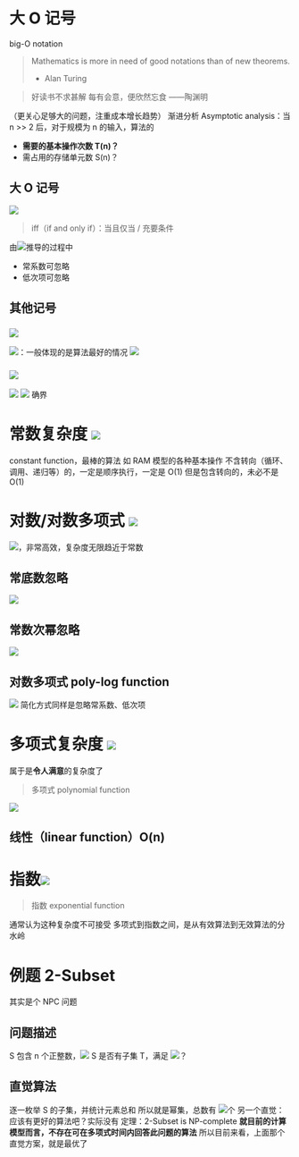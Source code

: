 # 大 O 记号
big-O notation
> Mathematics is more in need 
of good notations than 
of new theorems.
> - Alan Turing

> 好读书不求甚解
> 每有会意，便欣然忘食
> ——陶渊明

（更关心足够大的问题，注重成本增长趋势）
渐进分析 Asymptotic analysis：当 n >> 2 后，对于规模为 n 的输入，算法的

- **需要的基本操作次数 T(n)？**
- 需占用的存储单元数 S(n)？
## 大 O 记号
![](https://cdn.nlark.com/yuque/__latex/028fe52b1a7b935314ddc623bc0cefda.svg#card=math&code=T%28n%29%20%3D%20O%28%5C%20f%28n%29%5C%20%29%0A%5Cquad%20iff%0A%5Cquad%20%5Cexists%20%5C%20c%20%3E%200%EF%BC%8C%E5%BD%93%20%5C%20n%3E%3E2%20%5C%20%E5%90%8E%EF%BC%8C%E6%9C%89%20%5C%20T%28n%29%20%3C%20c%20%5Ccdot%20f%28n%29&id=rn8C5)
> iff（if and only if）：当且仅当 / 充要条件

由![](https://cdn.nlark.com/yuque/__latex/37842ded0afd966061c2e8ab01f51fe6.svg#card=math&code=T%28n%29&id=ixPWw)推导的过程中

- 常系数可忽略
- 低次项可忽略 
## 其他记号
### ![](https://cdn.nlark.com/yuque/__latex/ac952fb2338a5acc539486cbdcae059b.svg#card=math&code=%5COmega&id=G2zvM)
![](https://cdn.nlark.com/yuque/__latex/d1dfcea7c3a3ddab2d03bd5d5fcbfbf4.svg#card=math&code=T%28n%29%20%3D%20%5COmega%28%5C%20f%28n%29%5C%20%29&id=WU6vi)：一般体现的是算法最好的情况
![](https://cdn.nlark.com/yuque/__latex/881572c24c7b20702f61067aef6ec860.svg#card=math&code=%5Cexists%20%5C%20c%3E0%EF%BC%8C%E5%BD%93%5C%20n%3E%3E2%5C%20%E6%97%B6%EF%BC%8C%E6%9C%89%5C%20T%28n%29%3Ec%20%5Ccdot%20f%28n%29&id=iEudN)
### ![](https://cdn.nlark.com/yuque/__latex/63150fb6060b0eb84fbefba4d29f5502.svg#card=math&code=%5CTheta&id=N2EP7)
![](https://cdn.nlark.com/yuque/__latex/8eb56a2fc50beb2a3da77392b52829be.svg#card=math&code=T%28n%29%20%3D%20%5CTheta%28%5C%20f%28n%29%5C%20%29%EF%BC%9A&id=Q2iKt)
![](https://cdn.nlark.com/yuque/__latex/d788075003b9be86ac2429357df9124a.svg#card=math&code=%5Cexists%20%5C%20c_1%20%3E%20c_2%20%3E%200%EF%BC%8C%0A%E5%BD%93%5C%20n%20%3E%3E%202%5C%20%E6%97%B6%EF%BC%8C%0A%E6%9C%89%5C%20c_1%20%5Ccdot%20f%28n%29%20%3E%20T%28n%29%20%3E%20c_2%20%5Ccdot%20f%28n%29&id=xgvlK)
确界
# 常数复杂度 ![](https://cdn.nlark.com/yuque/__latex/a2006f1ac61cb1902beacb3e29fff089.svg#card=math&code=O%281%29&id=L629E)
constant function，最棒的算法
如 RAM 模型的各种基本操作
不含转向（循环、调用、递归等）的，一定是顺序执行，一定是 O(1) 
但是包含转向的，未必不是 O(1)
# 对数/对数多项式 ![](https://cdn.nlark.com/yuque/__latex/8745583d4f0eabf1276bf96106f068d8.svg#card=math&code=O%28%7B%5Crm%20log%7D%5Ec%20n%29&id=ldAGB)
![](https://cdn.nlark.com/yuque/__latex/8494a296ab346d3af363d1f536d35b5e.svg#card=math&code=O%28%7B%5Crm%20log%7Dn%29&id=hpEbJ)，非常高效，复杂度无限趋近于常数
## 常底数忽略
![](https://cdn.nlark.com/yuque/__latex/131c5e2b2dfab183b4367eea6697eb7a.svg#card=math&code=%5Cforall%5C%20a%2C%5C%20b%20%3E%200%2C%5C%20%7B%5Crm%20log%7D_a%20n%0A%3D%20%7B%5Crm%20log%7D_a%20b%5C%20%5Ccdot%5C%20%7B%5Crm%20log%7D_b%20n%0A%3D%20%5CTheta%28%7B%5Crm%20log%7D_b%20n%29&id=Wzw2i)
## 常数次幂忽略
![](https://cdn.nlark.com/yuque/__latex/e36e6c10d246b55d573ca9e58c7e085a.svg#card=math&code=%5Cforall%5C%20c%20%3E%200%2C%5C%0A%7B%5Crm%20log%7Dn%5Ec%0A%3D%20c%20%5Ccdot%20%7B%5Crm%20log%7Dn%0A%3D%20%5CTheta%28%7B%5Crm%20log%7Dn%29&id=ZiOPT)
## 对数多项式 poly-log function
![](https://cdn.nlark.com/yuque/__latex/157225e60c446b34a0baa432556722a6.svg#card=math&code=123%20%2A%20%7B%5Crm%20log%7D%5E%7B321%7D%20n%0A%2B%20%7B%5Crm%20log%7D%5E%7B105%7D%28n%5E2%20-%20n%20%2B%201%29%0A%3D%20%5CTheta%28%7B%5Crm%20log%7D%5E%7B321%7Dn%29&id=DYo23)
简化方式同样是忽略常系数、低次项
# 多项式复杂度 ![](https://cdn.nlark.com/yuque/__latex/dad257993111bdaed347fffd29811a93.svg#card=math&code=O%28n%5Ec%29&id=EZKLc)
属于是**令人满意**的复杂度了
> 多项式 polynomial function

![](https://cdn.nlark.com/yuque/__latex/c9ad6e932f2cb4b797f08ae5ab836edf.svg#card=math&code=a_k%20n%5Ek%0A%2B%20a_%7Bk-1%7D%20n%5E%7Bk-1%7D%0A%2B%20...%0A%2B%20a_1n%0A%2B%20a_0%0A%3D%20O%28n%5Ek%29%2C%5C%20a_k%20%3E%200&id=JmyUa)
## 线性（linear function）O(n)
# 指数![](https://cdn.nlark.com/yuque/__latex/7dcc5b553d4487018ef4f17d8da5e589.svg#card=math&code=O%282%5En%29&id=eW3f3)
> 指数 exponential function

通常认为这种复杂度不可接受
多项式到指数之间，是从有效算法到无效算法的分水岭
# 例题 2-Subset
其实是个 NPC 问题
## 问题描述
S 包含 n 个正整数，![](https://cdn.nlark.com/yuque/__latex/6f2ead944805738a177257510f817943.svg#card=math&code=%5Csum%20S%20%3D%202m&id=B5qVm)
S 是否有子集 T，满足 ![](https://cdn.nlark.com/yuque/__latex/a2a15aff2879090c0fffb14d477b6541.svg#card=math&code=%5Csum%20T%20%3D%20m&id=wFoLy)？
## 直觉算法
逐一枚举 S 的子集，并统计元素总和
所以就是幂集，总数有 ![](https://cdn.nlark.com/yuque/__latex/055ce37910d06a8239ef5a1ee87765f5.svg#card=math&code=2%5En&id=gRKcf)个 
另一个直觉：应该有更好的算法吧？实际没有
定理：2-Subset is NP-complete
**就目前的计算模型而言，不存在可在多项式时间内回答此问题的算法**
所以目前来看，上面那个直觉方案，就是最优了


